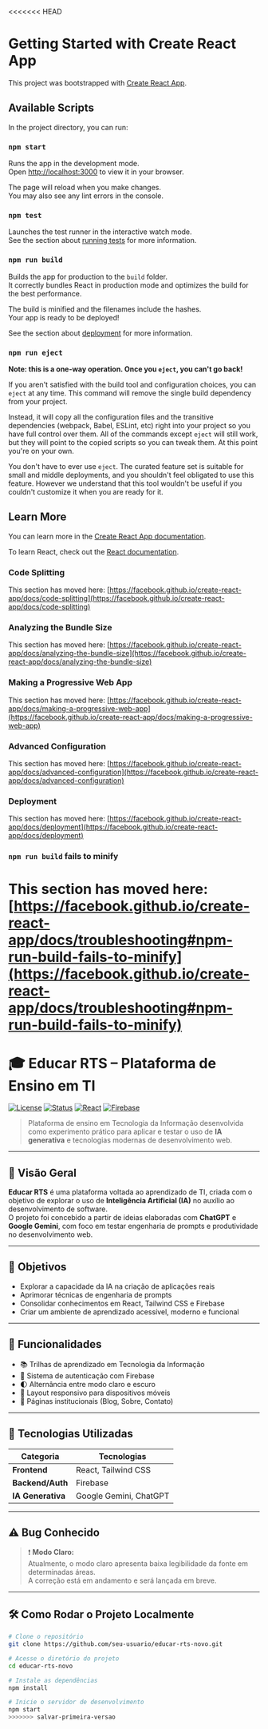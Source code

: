 <<<<<<< HEAD
# Getting Started with Create React App

This project was bootstrapped with [Create React App](https://github.com/facebook/create-react-app).

## Available Scripts

In the project directory, you can run:

### `npm start`

Runs the app in the development mode.\
Open [http://localhost:3000](http://localhost:3000) to view it in your browser.

The page will reload when you make changes.\
You may also see any lint errors in the console.

### `npm test`

Launches the test runner in the interactive watch mode.\
See the section about [running tests](https://facebook.github.io/create-react-app/docs/running-tests) for more information.

### `npm run build`

Builds the app for production to the `build` folder.\
It correctly bundles React in production mode and optimizes the build for the best performance.

The build is minified and the filenames include the hashes.\
Your app is ready to be deployed!

See the section about [deployment](https://facebook.github.io/create-react-app/docs/deployment) for more information.

### `npm run eject`

**Note: this is a one-way operation. Once you `eject`, you can't go back!**

If you aren't satisfied with the build tool and configuration choices, you can `eject` at any time. This command will remove the single build dependency from your project.

Instead, it will copy all the configuration files and the transitive dependencies (webpack, Babel, ESLint, etc) right into your project so you have full control over them. All of the commands except `eject` will still work, but they will point to the copied scripts so you can tweak them. At this point you're on your own.

You don't have to ever use `eject`. The curated feature set is suitable for small and middle deployments, and you shouldn't feel obligated to use this feature. However we understand that this tool wouldn't be useful if you couldn't customize it when you are ready for it.

## Learn More

You can learn more in the [Create React App documentation](https://facebook.github.io/create-react-app/docs/getting-started).

To learn React, check out the [React documentation](https://reactjs.org/).

### Code Splitting

This section has moved here: [https://facebook.github.io/create-react-app/docs/code-splitting](https://facebook.github.io/create-react-app/docs/code-splitting)

### Analyzing the Bundle Size

This section has moved here: [https://facebook.github.io/create-react-app/docs/analyzing-the-bundle-size](https://facebook.github.io/create-react-app/docs/analyzing-the-bundle-size)

### Making a Progressive Web App

This section has moved here: [https://facebook.github.io/create-react-app/docs/making-a-progressive-web-app](https://facebook.github.io/create-react-app/docs/making-a-progressive-web-app)

### Advanced Configuration

This section has moved here: [https://facebook.github.io/create-react-app/docs/advanced-configuration](https://facebook.github.io/create-react-app/docs/advanced-configuration)

### Deployment

This section has moved here: [https://facebook.github.io/create-react-app/docs/deployment](https://facebook.github.io/create-react-app/docs/deployment)

### `npm run build` fails to minify

This section has moved here: [https://facebook.github.io/create-react-app/docs/troubleshooting#npm-run-build-fails-to-minify](https://facebook.github.io/create-react-app/docs/troubleshooting#npm-run-build-fails-to-minify)
=======
# 🎓 Educar RTS – Plataforma de Ensino em TI

[![License](https://img.shields.io/badge/license-MIT-blue.svg)](LICENSE)
[![Status](https://img.shields.io/badge/status-em%20desenvolvimento-yellow)]()
[![React](https://img.shields.io/badge/React-2023-blue?logo=react)]()
[![Firebase](https://img.shields.io/badge/Firebase-integrado-orange?logo=firebase)]()

> Plataforma de ensino em Tecnologia da Informação desenvolvida como experimento prático para aplicar e testar o uso de **IA generativa** e tecnologias modernas de desenvolvimento web.

---

## 📘 Visão Geral

**Educar RTS** é uma plataforma voltada ao aprendizado de TI, criada com o objetivo de explorar o uso de **Inteligência Artificial (IA)** no auxílio ao desenvolvimento de software.  
O projeto foi concebido a partir de ideias elaboradas com **ChatGPT** e **Google Gemini**, com foco em testar engenharia de prompts e produtividade no desenvolvimento web.

---

## 🎯 Objetivos

- Explorar a capacidade da IA na criação de aplicações reais  
- Aprimorar técnicas de engenharia de prompts  
- Consolidar conhecimentos em React, Tailwind CSS e Firebase  
- Criar um ambiente de aprendizado acessível, moderno e funcional  

---

## 🚀 Funcionalidades

- 📚 Trilhas de aprendizado em Tecnologia da Informação  
- 🔐 Sistema de autenticação com Firebase  
- 🌓 Alternância entre modo claro e escuro  
- 📱 Layout responsivo para dispositivos móveis  
- 📰 Páginas institucionais (Blog, Sobre, Contato)

---

## 🧪 Tecnologias Utilizadas

| Categoria         | Tecnologias                    |
|------------------|--------------------------------|
| **Frontend**      | React, Tailwind CSS            |
| **Backend/Auth**  | Firebase                       |
| **IA Generativa** | Google Gemini, ChatGPT         |

---

## ⚠️ Bug Conhecido

> ❗ **Modo Claro:**  
> Atualmente, o modo claro apresenta baixa legibilidade da fonte em determinadas áreas.  
> A correção está em andamento e será lançada em breve.

---

## 🛠️ Como Rodar o Projeto Localmente

```bash
# Clone o repositório
git clone https://github.com/seu-usuario/educar-rts-novo.git

# Acesse o diretório do projeto
cd educar-rts-novo

# Instale as dependências
npm install

# Inicie o servidor de desenvolvimento
npm start
>>>>>>> salvar-primeira-versao
